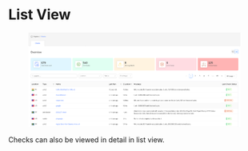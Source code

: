 # List View

<figure><img src="../.gitbook/assets/image (9) (1) (1).png" alt=""><figcaption></figcaption></figure>

Checks can also be viewed in detail in list view.

